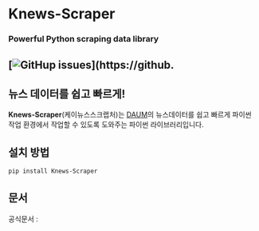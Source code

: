 # Knews-Scraper

### Powerful Python scraping data library

## [![GitHup issues](https://img.shields.io/github/issues/CoreDotToday/CoreDotFinance)](https://github.

## 뉴스 데이터를 쉽고 빠르게!

**Knews-Scraper**(케이뉴스스크랩처)는 [DAUM](https://news.daum.net/)의 뉴스데이터를 쉽고 빠르게 파이썬 작업 환경에서 작업할 수 있도록 도와주는 파이썬 라이브러리입니다.

## 설치 방법

```sh
pip install Knews-Scraper
```

## 문서

공식문서 :
